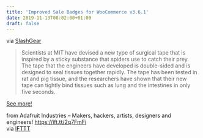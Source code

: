 ```yaml
---
title: 'Improved Sale Badges for WooCommerce v3.6.1'
date: 2019-11-13T08:02:00+01:00
draft: false
---
```


via [SlashGear](https://www.slashgear.com/mit-researchers-invent-double-sided-surgical-tape-inspired-by-spiders-04598317/)

> Scientists at MIT have devised a new type of surgical tape that is inspired by a sticky substance that spiders use to catch their prey. The tape that the engineers have developed is double-sided and is designed to seal tissues together rapidly. The tape has been tested in rat and pig tissue, and the researchers have shown that their new tape can tightly bind tissues such as lung and the intestines in only five seconds.

[See more!](https://www.slashgear.com/mit-researchers-invent-double-sided-surgical-tape-inspired-by-spiders-04598317/)

  
  
from Adafruit Industries – Makers, hackers, artists, designers and engineers! https://ift.tt/2q7FmFi  
via [IFTTT](https://ifttt.com/?ref=da&site=blogger)